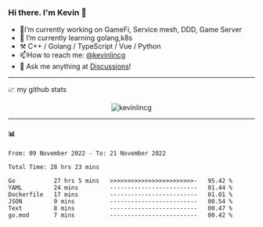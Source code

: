 ### Hi there. I'm Kevin 👋

- 🔭I’m currently working on GameFi, Service mesh, DDD, Game Server
- 🌱 I’m currently learning golang,k8s
-   :hammer_and_pick: C++ / Golang / TypeScript / Vue / Python
- 📫How to reach me: [@kevinlincg](https://twitter.com/kevinlincg) 
-   :thought_balloon: Ask me anything at [Discussions](https://github.com/kevinlincg/kevinlincg/discussions/new)!

---

📈 my github stats

<p align="center"> <img src="https://github-readme-stats-ouuan.vercel.app/api?username=kevinlincg&theme=dark&show_icons=true&count_private=true" alt="kevinlincg" />

---

#### :bar_chart: 

<!--START_SECTION:waka-->

```text
From: 09 November 2022 - To: 21 November 2022

Total Time: 28 hrs 23 mins

Go           27 hrs 5 mins   >>>>>>>>>>>>>>>>>>>>>>>>-   95.42 %
YAML         24 mins         -------------------------   01.44 %
Dockerfile   17 mins         -------------------------   01.01 %
JSON         9 mins          -------------------------   00.54 %
Text         8 mins          -------------------------   00.47 %
go.mod       7 mins          -------------------------   00.42 %
```

<!--END_SECTION:waka-->
